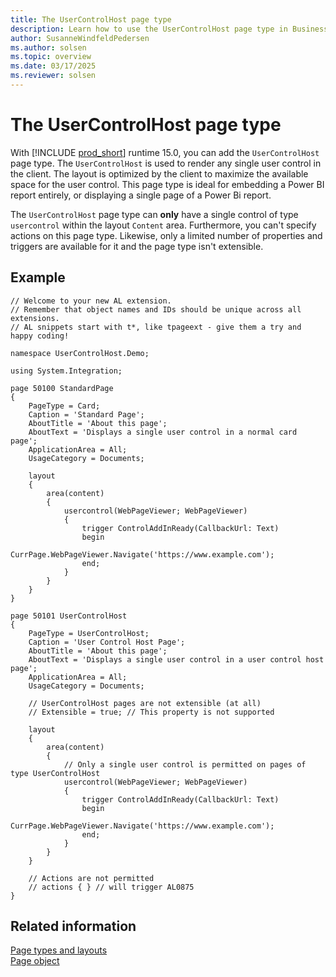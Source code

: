 ```yaml
---
title: The UserControlHost page type
description: Learn how to use the UserControlHost page type in Business Central.
author: SusanneWindfeldPedersen
ms.author: solsen
ms.topic: overview
ms.date: 03/17/2025
ms.reviewer: solsen
---
```


# The UserControlHost page type

With [!INCLUDE [prod_short](includes/prod_short.md)] runtime 15.0, you can add the `UserControlHost` page type. The `UserControlHost` is used to render any single user control in the client. The layout is optimized by the client to maximize the available space for the user control. This page type is ideal for embedding a Power BI report entirely, or displaying a single page of a Power Bi report.

The `UserControlHost` page type can **only** have a single control of type `usercontrol` within the layout `Content` area. Furthermore, you can't specify actions on this page type. Likewise, only a limited number of properties and triggers are available for it and the page type isn't extensible.

## Example

```al
// Welcome to your new AL extension.
// Remember that object names and IDs should be unique across all extensions.
// AL snippets start with t*, like tpageext - give them a try and happy coding!

namespace UserControlHost.Demo;

using System.Integration;

page 50100 StandardPage
{
    PageType = Card;
    Caption = 'Standard Page';
    AboutTitle = 'About this page';
    AboutText = 'Displays a single user control in a normal card page';
    ApplicationArea = All;
    UsageCategory = Documents;

    layout
    {
        area(content)
        {
            usercontrol(WebPageViewer; WebPageViewer)
            {
                trigger ControlAddInReady(CallbackUrl: Text)
                begin
                    CurrPage.WebPageViewer.Navigate('https://www.example.com');
                end;
            }
        }
    }
}

page 50101 UserControlHost
{
    PageType = UserControlHost;
    Caption = 'User Control Host Page';
    AboutTitle = 'About this page';
    AboutText = 'Displays a single user control in a user control host page';
    ApplicationArea = All;
    UsageCategory = Documents;

    // UserControlHost pages are not extensible (at all)
    // Extensible = true; // This property is not supported

    layout
    {
        area(content)
        {
            // Only a single user control is permitted on pages of type UserControlHost
            usercontrol(WebPageViewer; WebPageViewer)
            {
                trigger ControlAddInReady(CallbackUrl: Text)
                begin
                    CurrPage.WebPageViewer.Navigate('https://www.example.com');
                end;
            }
        }
    }

    // Actions are not permitted
    // actions { } // will trigger AL0875
}
```


## Related information

[Page types and layouts](devenv-page-types-and-layouts.md)  
[Page object](devenv-page-object.md)  

